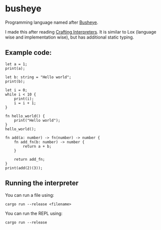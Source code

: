 # busheye
Programming language named after [Busheye](https://wiki.cassettebeasts.com/wiki/Busheye).

I made this after reading [Crafting Interpreters]("https://craftinginterpreters.com/"). It is similar to Lox (language wise and implementation wise), but has additional static typing.

## Example code:
```
let a = 1;
print(a);

let b: string = "Hello world";
print(b);

let i = 0;
while i < 10 {
    print(i);
    i = i + 1;
}

fn hello_world() {
    print("Hello world");
}
hello_world();

fn add(a: number) -> fn(number) -> number {
    fn add_fn(b: number) -> number {
        return a + b;
    }

    return add_fn;
}
print(add(2)(3));
```

## Running the interpreter
You can run a file using:
```
cargo run --release <filename>
```
You can run the REPL using:
```
cargo run --release
```